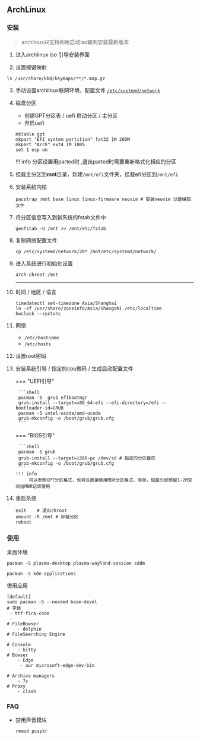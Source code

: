 ## ArchLinux

### 安装

> archlinux只支持利用启动iso联网安装最新版本

1. 进入archlinux iso 引导安装界面

2. 设置按键映射
```shell
ls /usr/share/kbd/keymaps/**/*.map.gz
```


3. 手动设置archlinux联网环境，配置文件 [`/etc/systemd/network`](https://wiki.archlinux.org/title/systemd-networkd)

4. 磁盘分区

    - 创建GPT分区表  / uefi 启动分区  /  主分区
    - 开启uefi
    
    ```shell
    mklable gpt
    mkpart "EFI system partition" fat32 1M 260M
    mkpart "Arch" ext4 1M 100%
    set 1 esp on
    ```

    !!! info 
        分区设置用parted时 ,退出parted时需要重新格式化相应的分区
    
5. 挂载主分区到**mnt**目录，新建`/mnt/efi`文件夹，挂载efi分区到`/mnt/efi`

6. 安装系统内核
    ```shell
    pacstrap /mnt base linux linux-firmware neovim # 安装neovim 以便编辑文件
    ```
    
7. 将分区信息写入到新系统的fstab文件中
    ```shell
    genfstab -U /mnt >> /mnt/etc/fstab
    ```
    
8. 复制网络配置文件
    ```shell
    cp /etc/systemd/network/20* /mnt/etc/systemd/network/
    ```
    
9. 进入系统进行初始化设置

    ```shell
    arch-chroot /mnt
    ```

    ---

10. 时间   / 地区  / 语言

    ```shell
    timedatectl set-timezone Asia/Shanghai
    ln -sf /usr/share/zoneinfo/Asia/Shangahi /etc/localtime
    hwclock --systohc
    ```

11. 网络

     - `/etc/hostname`
     - `/etc/hosts`

12. 设置root密码

13. 安装系统引导  /  指定的cpu微码   /  生成启动配置文件

    === "UEFI引导"
         
         ```shell
         pacman -S  grub efibootmgr
         grub-install --target=x86_64-efi --efi-directory=/efi --bootloader-id=GRUB
         pacman -S intel-ucode/amd-ucode
         grub-mkconfig -o /boot/grub/grub.cfg
         ```

    === "BIOS引导" 
        
         ```shell
         pacman -S grub
         grub-install --target=i386-pc /dev/sd # 指定的分区盘符
         grub-mkconfig -o /boot/grub/grub.cfg
         ```
        !!! info
             可以参照GPT分区格式，也可以直接使用MBR分区格式，简单，磁盘头部预留1-2M空间给MBR记录使用

14. 重启系统

    ```shell
    exit    # 退出chroot
    umount -R /mnt # 卸载分区
    reboot
    ```

### 使用

桌面环境

```shell
pacman -S plasma-desktop plasma-wayland-session sddm

pacman -S kde-applications
```



使用应用

```shell
[default]
sudo pacman -S --needed base-devel
# 字体
 - ttf-fira-code
 - 
# FileBowser 
	- dolphin
# FileSearching Engine
	
# Console
	- kitty
# Bowser
	- Edge
	 - aur microsoft-edge-dev-bin

# Archive managers
	- 7z
# Proxy 
	- clash
```





### FAQ

- 禁用声音模块

    ```shell
    rmmod pcspkr
    ```

    



### 
